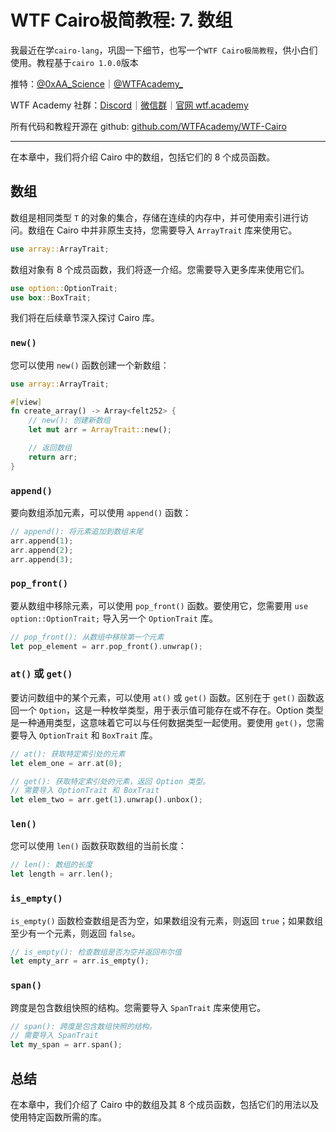 # WTF Cairo极简教程: 7. 数组

我最近在学`cairo-lang`，巩固一下细节，也写一个`WTF Cairo极简教程`，供小白们使用。教程基于`cairo 1.0.0`版本

推特：[@0xAA_Science](https://twitter.com/0xAA_Science)｜[@WTFAcademy_](https://twitter.com/WTFAcademy_)

WTF Academy 社群：[Discord](https://discord.wtf.academy)｜[微信群](https://docs.google.com/forms/d/e/1FAIpQLSe4KGT8Sh6sJ7hedQRuIYirOoZK_85miz3dw7vA1-YjodgJ-A/viewform?usp=sf_link)｜[官网 wtf.academy](https://wtf.academy)

所有代码和教程开源在 github: [github.com/WTFAcademy/WTF-Cairo](https://github.com/WTFAcademy/WTF-Cairo)

---

在本章中，我们将介绍 Cairo 中的数组，包括它们的 8 个成员函数。

## 数组

数组是相同类型 `T` 的对象的集合，存储在连续的内存中，并可使用索引进行访问。数组在 Cairo 中并非原生支持，您需要导入 `ArrayTrait` 库来使用它。

```rust
use array::ArrayTrait;
```

数组对象有 8 个成员函数，我们将逐一介绍。您需要导入更多库来使用它们。

```rust
use option::OptionTrait;
use box::BoxTrait;
```

我们将在后续章节深入探讨 Cairo 库。

### `new()`

您可以使用 `new()` 函数创建一个新数组：

```rust
use array::ArrayTrait;

#[view]
fn create_array() -> Array<felt252> {
    // new(): 创建新数组
    let mut arr = ArrayTrait::new();

    // 返回数组
    return arr;
}
```

### `append()`

要向数组添加元素，可以使用 `append()` 函数：

```rust
// append(): 将元素追加到数组末尾
arr.append(1);
arr.append(2);
arr.append(3);
```

### `pop_front()`

要从数组中移除元素，可以使用 `pop_front()` 函数。要使用它，您需要用 `use option::OptionTrait;` 导入另一个 `OptionTrait` 库。

```rust
// pop_front(): 从数组中移除第一个元素
let pop_element = arr.pop_front().unwrap();
```

### `at()` 或 `get()`

要访问数组中的某个元素，可以使用 `at()` 或 `get()` 函数。区别在于 `get()` 函数返回一个 `Option`，这是一种枚举类型，用于表示值可能存在或不存在。Option 类型是一种通用类型，这意味着它可以与任何数据类型一起使用。要使用 `get()`，您需要导入 `OptionTrait` 和 `BoxTrait` 库。

```rust
// at(): 获取特定索引处的元素
let elem_one = arr.at(0);

// get(): 获取特定索引处的元素，返回 Option 类型。
// 需要导入 OptionTrait 和 BoxTrait
let elem_two = arr.get(1).unwrap().unbox();
```

### `len()`

您可以使用 `len()` 函数获取数组的当前长度：

```rust
// len(): 数组的长度
let length = arr.len();
```

### `is_empty()`

`is_empty()` 函数检查数组是否为空，如果数组没有元素，则返回 `true`；如果数组至少有一个元素，则返回 `false`。

```rust
// is_empty(): 检查数组是否为空并返回布尔值
let empty_arr = arr.is_empty();
```

### `span()`

跨度是包含数组快照的结构。您需要导入 `SpanTrait` 库来使用它。

```rust
// span(): 跨度是包含数组快照的结构。
// 需要导入 SpanTrait
let my_span = arr.span();
```

## 总结

在本章中，我们介绍了 Cairo 中的数组及其 8 个成员函数，包括它们的用法以及使用特定函数所需的库。